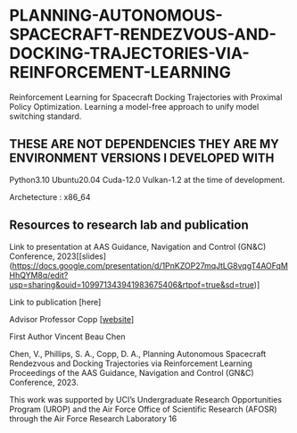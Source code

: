 # PLANNING-AUTONOMOUS-SPACECRAFT-RENDEZVOUS-AND-DOCKING-TRAJECTORIES-VIA-REINFORCEMENT-LEARNING
Reinforcement Learning for Spacecraft Docking Trajectories with Proximal Policy Optimization. Learning a model-free approach to unify model switching standard.


## THESE ARE NOT DEPENDENCIES THEY ARE MY ENVIRONMENT VERSIONS I DEVELOPED WITH
Python3.10 Ubuntu20.04 Cuda-12.0 Vulkan-1.2 at the time of development.

Archetecture : x86_64


## Resources to research lab and publication
Link to presentation at AAS Guidance, Navigation and Control (GN&C) Conference, 2023[[slides] (https://docs.google.com/presentation/d/1PnKZOP27mqJtLG8vqgT4AOFqMHhQYM8q/edit?usp=sharing&ouid=109971343941983675406&rtpof=true&sd=true)]


Link to publication [here]

Advisor Professor Copp [[website](https://dcopp.eng.uci.edu/index.html)]

First Author Vincent Beau Chen

Chen, V., Phillips, S. A., Copp, D. A., Planning Autonomous Spacecraft Rendezvous and Docking Trajectories via Reinforcement Learning Proceedings of the AAS Guidance, Navigation and Control (GN&C) Conference, 2023.

This work was supported by UCI’s Undergraduate Research Opportunities Program (UROP) and
the Air Force Office of Scientific Research (AFOSR) through the Air Force Research Laboratory
16
